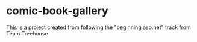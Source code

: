 # comic-book-gallery

This is a project created from following the "beginning asp.net" track from Team Treehouse
